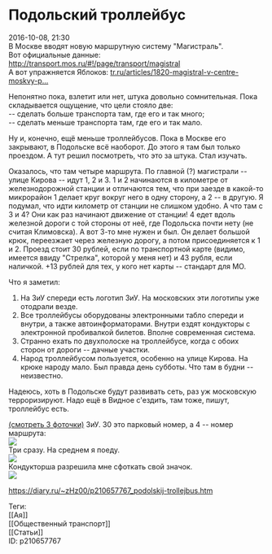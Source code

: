 Подольский троллейбус
======================

   
 2016-10-08, 21:30   
  В Москве вводят новую маршрутную систему "Магистраль".   
 Вот официальные данные: <http://transport.mos.ru/#!/page/transport/magistral>   
 А вот упражняется Яблоков:  [tr.ru/articles/1820-magistral-v-centre-moskvy-p...](http://tr.ru/articles/1820-magistral-v-centre-moskvy-passazhirov-lovyat-v-novuyu-marshrutnuyu-set)    
   
 Непонятно пока, взлетит или нет, штука довольно сомнительная. Пока складывается ощущение, что цели стояло две:   
 -- сделать больше транспорта там, где его и так много;   
 -- сделать меньше транспорта там, где его и так мало.   
   
 Ну и, конечно, ещё меньше троллейбусов. Пока в Москве его закрывают, в Подольске всё наоборот. До этого я там был только проездом. А тут решил посмотреть, что это за штука. Стал изучать.   
   
 Оказалось, что там четыре маршрута. По главной (?) магистрали -- улице Кирова -- идут 1, 2 и 3. 1 и 2 начинаются в километре от железнодорожной станции и отличаются тем, что при заезде в какой-то микрорайон 1 делает круг вокруг него в одну сторону, а 2 -- в другую. Я подумал, что идти километр от станции не слишком удобно. А что там с 3 и 4? Они как раз начинают движение от станции! 4 едет вдоль железной дороги с той стороны от неё, где Подольска почти нету (не считая Климовска). А вот 3-то мне нужен и был. Он делает большой крюк, переезжает через железную дорогу, а потом присоединяется к 1 и 2. Проезд стоит 30 рублей, если по транспортной карте (видимо, имеется ввиду "Стрелка", которой у меня нет) и 43 рубля, если наличкой. +13 рублей для тех, у кого нет карты -- стандарт для МО.   
   
 Что я заметил:   
 1) На ЗиУ спереди есть логотип ЗиУ. На московских эти логотипы уже отодрали везде.   
 2) Все троллейбусы оборудованы электронными табло спереди и внутри, а также автоинформаторами. Внутри ездят кондукторы с электронной пробивалкой билетов. Вполне современная система.   
 3) Странно ехать по двухполоске на троллейбусе, когда с обоих сторон от дороги -- дачные участки.   
 4) Народ троллейбусом пользуется, особенно на улице Кирова. На крюке народу мало. Был правда день субботы. Что там в будни -- неизвестно.   
   
 Надеюсь, хоть в Подольске будут развивать сеть, раз уж московскую терроризируют. Надо ещё в Видное с'ездить, там тоже, пишут, троллейбус есть.   
   
  [(смотреть 3 фоточки)](https://zHz00.diary.ru/p210657767.htm?index=1#linkmore210657767m1)     ЗиУ. 30 это парковый номер, а 4 -- номер маршрута:   
  [![](https://i.imgur.com/5OdOdAGl.jpg)](https://i.imgur.com/5OdOdAG.jpg)    
 Три сразу. На среднем я поеду.   
  [![](https://i.imgur.com/aWkHZxPl.jpg)](https://i.imgur.com/aWkHZxP.jpg)    
 Кондукторша разрешила мне сфоткать свой значок.   
  [![](https://i.imgur.com/STI1gifl.jpg)](https://i.imgur.com/STI1gif.jpg)    
      
    
 <https://diary.ru/~zHz00/p210657767_podolskij-trollejbus.htm>   
   
 Теги:   
 [[Ая]]   
 [[Общественный транспорт]]   
 [[Статьи]]   
 ID: p210657767